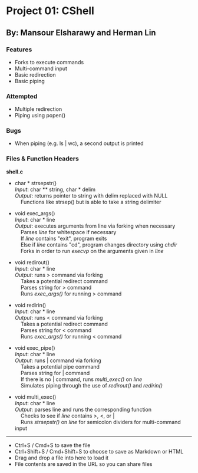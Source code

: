 # Project 01: CShell
## By: Mansour Elsharawy and Herman Lin


### Features

 * Forks to execute commands
 * Multi-command input
 * Basic redirection
 * Basic piping

### Attempted

 * Multiple redirection 
 * Piping using popen()

### Bugs

 * When piping (e.g. ls | wc), a second output is printed

### Files & Function Headers

**shell.c**
 * char * strsepstr()		
 *Input*: char ** string, char * delim		
 *Output*: returns pointer to string with delim replaced with NULL		
 &nbsp;&nbsp;&nbsp;&nbsp;Functions like strsep() but is able to take a string delimiter		
 
 
 * void exec_args()		
 *Input*: char * line		
 *Output*: executes arguments from line via forking when necessary	
 &nbsp;&nbsp;&nbsp;&nbsp;Parses *line* for whitespace if necessary		
 &nbsp;&nbsp;&nbsp;&nbsp;If *line* contains "exit", program exits		
 &nbsp;&nbsp;&nbsp;&nbsp;Else if *line* contains "cd", program changes directory using *chdir*	
 &nbsp;&nbsp;&nbsp;&nbsp;Forks in order to run *execvp* on the arguments given in *line*
 
 
 * void redirout()		
 *Input*: char * line		
 *Output*: runs > command via forking		
 &nbsp;&nbsp;&nbsp;&nbsp;Takes a potential redirect command		
 &nbsp;&nbsp;&nbsp;&nbsp;Parses string for > command		
 &nbsp;&nbsp;&nbsp;&nbsp;Runs *exec_args()* for running > command		
 
 
 * void redirin()		
 *Input*: char * line		
 *Output*: runs < command via forking		
 &nbsp;&nbsp;&nbsp;&nbsp;Takes a potential redirect command		
 &nbsp;&nbsp;&nbsp;&nbsp;Parses string for < command		
 &nbsp;&nbsp;&nbsp;&nbsp;Runs *exec_args()* for running < command		
 
 
 * void exec_pipe()		
 *Input*: char * line		
 *Output*: runs | command via forking		
 &nbsp;&nbsp;&nbsp;&nbsp;Takes a potential pipe command		
 &nbsp;&nbsp;&nbsp;&nbsp;Parses string for | command		
 &nbsp;&nbsp;&nbsp;&nbsp;If there is no | command, runs *multi_exec()* on *line*		
 &nbsp;&nbsp;&nbsp;&nbsp;Simulates piping through the use of *redirout()* and *redirin()*		
 
 
 * void multi_exec()		
 *Input*: char * line		
 *Output*: parses line and runs the corresponding function		
 &nbsp;&nbsp;&nbsp;&nbsp;Checks to see if *line* contains >, <, or |		
 &nbsp;&nbsp;&nbsp;&nbsp;Runs *strsepstr()* on *line* for semicolon dividers for multi-command input		
 
 
---
 * Ctrl+S / Cmd+S to save the file
 * Ctrl+Shift+S / Cmd+Shift+S to choose to save as Markdown or HTML
 * Drag and drop a file into here to load it
 * File contents are saved in the URL so you can share files



